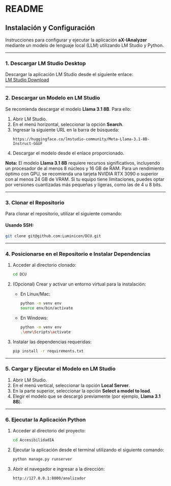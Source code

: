 # README

## Instalación y Configuración

Instrucciones para configurar y ejecutar la aplicación **aX-IAnalyzer** mediante un modelo de lenguaje local (LLM) utilizando LM Studio y Python.

---

### 1. Descargar LM Studio Desktop

Descargar la aplicación LM Studio desde el siguiente enlace:  
[LM Studio Download](https://lmstudio.ai/download)

---

### 2. Descargar un Modelo en LM Studio

Se recomienda descargar el modelo **Llama 3.1 8B**. Para ello:

1. Abrir LM Studio.
2. En el menú horizontal, seleccionar la opción **Search**.
3. Ingresar la siguiente URL en la barra de búsqueda:
   ```plaintext
   https://huggingface.co/lmstudio-community/Meta-Llama-3.1-8B-Instruct-GGUF
   ```
4. Descargar el modelo desde el enlace proporcionado.

**Nota:** El modelo **Llama 3.1 8B** requiere recursos significativos, incluyendo un procesador de al menos 8 núcleos y 16 GB de RAM. Para un rendimiento óptimo con GPU, se recomienda una tarjeta NVIDIA RTX 3090 o superior con al menos 24 GB de VRAM. Si tu equipo tiene limitaciones, puedes optar por versiones cuantizadas más pequeñas y ligeras, como las de 4 u 8 bits.

---

### 3. Clonar el Repositorio

Para clonar el repositorio, utilizar el siguiente comando:

#### Usando SSH:
```bash
git clone git@github.com:Luminicen/DCU.git
```

---

### 4. Posicionarse en el Repositorio e Instalar Dependencias

1. Acceder al directorio clonado:

   ```bash
   cd DCU
   ```

2. (Opcional) Crear y activar un entorno virtual para la instalación:

   - En Linux/Mac:
     ```bash
     python -m venv env
     source env/bin/activate
     ```
   - En Windows:
     ```bash
     python -m venv env
     .\env\Scripts\activate
     ```

3. Instalar las dependencias requeridas:

   ```bash
   pip install -r requirements.txt
   ```

---

### 5. Cargar y Ejecutar el Modelo en LM Studio

1. Abrir LM Studio.
2. En el menú vertical, seleccionar la opción **Local Server**.
3. En la parte superior, seleccionar la opción **Select a model to load**.
4. Elegir el modelo que se descargó previamente (por ejemplo, **Llama 3.1 8B**).

---

### 6. Ejecutar la Aplicación Python

1. Acceder al directorio del proyecto:

   ```bash
   cd AccesibilidadIA
   ```

2. Ejecutar la aplicación desde el terminal utilizando el siguiente comando:

   ```bash
   python manage.py runserver
   ```

3. Abrir el navegador e ingresar a la dirección:

   ```plaintext
   http://127.0.0.1:8000/analizador
   ```

